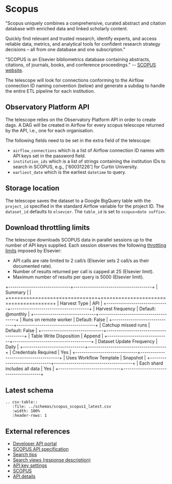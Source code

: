 # Scopus

"Scopus uniquely combines a comprehensive, curated abstract and citation database with enriched data and linked scholarly content.

Quickly find relevant and trusted research, identify experts, and access reliable data, metrics, and analytical tools for confident research strategy decisions – all from one database and one subscription."

"SCOPUS is an Elsevier bibliometrics database containing abstracts, citations, of journals, books, and conference
proceedings." -- [SCOPUS website](https://www.elsevier.com/solutions/scopus).

The telescope will look for connections conforming to the Airflow connection ID naming convention (below) and generate a
subdag to handle the entire ETL pipeline for each institution.

## Observatory Platform API

The telescope relies on the Observatory Platform API in order to create dags. A DAG will be created in Airflow for every scopus telescope returned by the API, i.e., one for each organisation.

The following fields need to be set in the extra field of the telescope:
 * `airflow_connections` which is a list of Airflow connection ID names with API keys set in the password field.
 * `institution_ids` which is a list of strings containing the institution IDs to search in SCOPUS, e.g., ['60031226'] for Curtin University.
 * `earliest_date` which is the earliest `datetime` to query.


## Storage location

The telescope saves the dataset to a Google BigQuery table with the `project_id` specified in the standard Airflow variable for the project ID. The `dataset_id` defaults to `elsevier`. The `table_id` is set to `scopus<date suffix>`.

## Download throttling limits

The telescope downloads SCOPUS data in parallel sessions up to the number of API keys supplied.  Each session observes the following [throttling limits](https://dev.elsevier.com/api_key_settings.html) imposed by Elsevier:
 * API calls are rate limited to 2 call/s (Elsevier sets 2 call/s as their documented rate).
 * Number of results returned per call is capped at 25 (Elsevier limit).
 * Maximum number of results per query is 5000 (Elsevier limit).

+------------------------------+--------------------------------------+
| Summary                      |                                      |
+==============================+======================================+
| Harvest Type                 | API                                  |
+------------------------------+--------------------------------------+
| Harvest frequency            | Default: @monthly                    |
+------------------------------+--------------------------------------+
| Runs on remote worker        | Default: False                       |
+------------------------------+--------------------------------------+
| Catchup missed runs          | Default: False                       |
+------------------------------+--------------------------------------+
| Table Write Disposition      | Append                               |
+------------------------------+--------------------------------------+
| Dataset Update Frequency     | Daily                                |
+------------------------------+--------------------------------------+
| Credentials Required         | Yes                                  |
+------------------------------+--------------------------------------+
| Uses Workflow Template       | Snapshot                             |
+------------------------------+--------------------------------------+
| Each shard includes all data | Yes                                  |
+------------------------------+--------------------------------------+


## Latest schema
``` eval_rst
.. csv-table::
   :file: ../schemas/scopus_scopus1_latest.csv
   :width: 100%
   :header-rows: 1
```

## External references
* [Developer API portal](https://dev.elsevier.com/scopus.html)
* [SCOPUS API specification](https://dev.elsevier.com/documentation/ScopusSearchAPI.wadl)
* [Search tips](https://dev.elsevier.com/sc_search_tips.html)
* [Search views (response description)](https://dev.elsevier.com/sc_search_views.html)
* [API key settings](https://dev.elsevier.com/api_key_settings.html)
* [SCOPUS](https://www.elsevier.com/en-gb/solutions/scopus)
* [API details](https://dev.elsevier.com/sc_api_spec.html)

